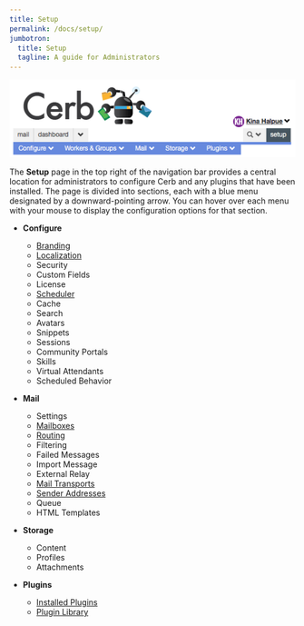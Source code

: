 ```yaml
---
title: Setup
permalink: /docs/setup/
jumbotron:
  title: Setup
  tagline: A guide for Administrators
---
```


<div class="cerb-screenshot">
<img src="/assets/images/docs/setup/setup_menus.png" class="screenshot">
</div>

The **Setup** page in the top right of the navigation bar provides a central location for administrators to configure Cerb and any plugins that have been installed.  The page is divided into sections, each with a blue menu designated by a downward-pointing arrow. You can hover over each menu with your mouse to display the configuration options for that section.

- **Configure**
	- [Branding](/docs/setup/branding)
	- [Localization](/docs/setup/localization)
	- Security
	- Custom Fields
	- License
	- [Scheduler](/docs/setup/scheduler)
	- Cache
	- Search
	- Avatars
	- Snippets
	- Sessions
	- Community Portals
	- Skills
	- Virtual Attendants
	- Scheduled Behavior
	
- **Mail**
	- Settings
	- [Mailboxes](/docs/setup/mailboxes)
	- [Routing](/docs/setup/mail-routing)
	- Filtering
	- Failed Messages
	- Import Message
	- External Relay
	- [Mail Transports](/docs/setup/mail-transports)
	- [Sender Addresses](/docs/setup/sender-addresses)
	- Queue
	- HTML Templates

- **Storage**
	- Content
	- Profiles
	- Attachments

- **Plugins**
	- [Installed Plugins](/docs/setup/plugins)
	- [Plugin Library](/docs/setup/plugin-library)